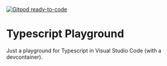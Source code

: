 [![Gitpod ready-to-code](https://img.shields.io/badge/Gitpod-ready--to--code-blue?logo=gitpod)](https://gitpod.io/#https://github.com/ninckblokje/typescript-playground)

# Typescript Playground

Just a playground for Typescript in Visual Studio Code (with a devcontainer).